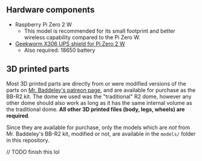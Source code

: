 
## Hardware components

- Raspberry Pi Zero 2 W
    - This model is recommended for its small footprint and better wireless capability compared to the Pi Zero W.
- [Geekworm X306 UPS shield for Pi Zero 2 W](https://wiki.geekworm.com/X306)
    - Also required: 18650 battery


## 3D printed parts
Most 3D printed parts are directly from or were modified versions of the parts on [Mr. Baddeley's patreon page](https://www.patreon.com/c/mrbaddeley/home), and are available for purchase as the BB-R2 kit. The dome we used was the "traditional" R2 dome, however any other dome should also work as long as it has the same internal volume as the traditional dome. **All other 3D printed files (body, legs, wheels) are required**.

Since they are available for purchase, only the models which are *not* from Mr. Baddeley's BB-R2 kit, modified or not, are available in the `models/` folder in this repository.



// TODO finish this lol